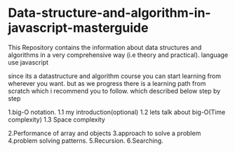 # Data-structure-and-algorithm-in-javascript-masterguide
This Repository  contains the information about data structures and algorithms in a very comprehensive way (i.e theory and practical). language use javascript

since its a datastructure and algorithm course you can start learning from wherever you want. but as we progress there is a learning path from scratch which i recommend you to follow. which described below step by step

1.big-O notation.
1.1 my introduction(optional)
1.2 lets talk about big-O(Time complexity)
1.3 Space complexity

2.Performance of array and objects 
3.approach to solve a problem
4.problem solving patterns.
5.Recursion.
6.Searching.